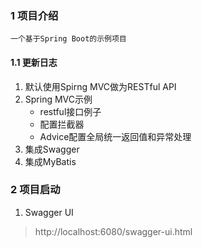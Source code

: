 ### 1 项目介绍
    一个基于Spring Boot的示例项目
#### 1.1 更新日志
1. 默认使用Spirng MVC做为RESTful API
2. Spring MVC示例
    - restful接口例子
    - 配置拦截器
    - Advice配置全局统一返回值和异常处理
3. 集成Swagger
4. 集成MyBatis

### 2 项目启动
1. Swagger UI
> http://localhost:6080/swagger-ui.html